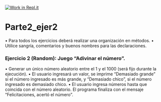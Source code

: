 [![Work in Repl.it](https://classroom.github.com/assets/work-in-replit-14baed9a392b3a25080506f3b7b6d57f295ec2978f6f33ec97e36a161684cbe9.svg)](https://classroom.github.com/online_ide?assignment_repo_id=4442160&assignment_repo_type=AssignmentRepo)
# Parte2_ejer2
•	Para todos los ejercicios deberá realizar una organización en métodos.
•	Utilice sangría, comentarios y buenos nombres para las declaraciones.

### Ejercicio 2 (Random): Juego “Adivinar el número”. 
•	Generar un único número aleatorio entre el 1 y el 1000 (será fijo durante la ejecución).
•	El usuario ingresará un valor, se imprime “Demasiado grande” si el número ingresado es más grande, y “Demasiado chico”, si el número ingresado es demasiado chico. 
•	El usuario ingresa números hasta que coincida con el número aleatorio. 
El programa finaliza con el mensaje “Felicitaciones, acertó el número”.

